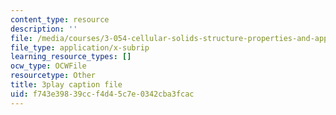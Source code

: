 ```yaml
---
content_type: resource
description: ''
file: /media/courses/3-054-cellular-solids-structure-properties-and-applications-spring-2015/f743e39839ccf4d45c7e0342cba3fcac_4zpQwirFsbk.srt
file_type: application/x-subrip
learning_resource_types: []
ocw_type: OCWFile
resourcetype: Other
title: 3play caption file
uid: f743e398-39cc-f4d4-5c7e-0342cba3fcac
---
```

